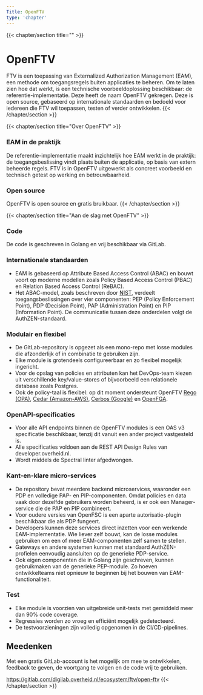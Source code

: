 ```yaml
---
Title: OpenFTV
type: 'chapter'
---
```


{{< chapter/section title="" >}}
# OpenFTV

FTV is een toepassing van Externalized Authorization Management (EAM),
een methode om toegangsregels buiten applicaties te beheren.
Om te laten zien hoe dat werkt, is een technische voorbeeldoplossing beschikbaar: de referentie-implementatie. Deze heeft de naam OpenFTV gekregen.
Deze is open source, gebaseerd op internationale standaarden en bedoeld voor iedereen die FTV wil toepassen,
testen of verder ontwikkelen.
{{< /chapter/section >}}

{{< chapter/section title="Over OpenFTV" >}}
### EAM in de praktijk
De referentie-implementatie maakt inzichtelijk hoe EAM werkt in de praktijk:
de toegangsbeslissing vindt plaats buiten de applicatie, op basis van extern beheerde regels.
FTV is in OpenFTV uitgewerkt als concreet voorbeeld en technisch getest op werking en betrouwbaarheid.

### Open source
OpenFTV is open source en gratis bruikbaar.
{{< /chapter/section >}}

{{< chapter/section title="Aan de slag met OpenFTV" >}}

### Code
De code is geschreven in Golang en vrij beschikbaar via GitLab.

### Internationale standaarden
- EAM is gebaseerd op Attribute Based Access Control (ABAC) en bouwt voort op moderne modellen
  zoals Policy Based Access Control (PBAC) en Relation Based Access Control (ReBAC).
- Het ABAC-model, zoals beschreven door [NIST](https://csrc.nist.gov/pubs/sp/800/162/upd2/final), verdeelt toegangsbeslissingen over vier componenten:
  PEP (Policy Enforcement Point), PDP (Decision Point), PAP (Administration Point) en PIP (Information Point).
  De communicatie tussen deze onderdelen volgt de AuthZEN-standaard.

### Modulair en flexibel
- De GitLab-repository is opgezet als een mono-repo met losse modules die afzonderlijk of in combinatie te gebruiken zijn.
- Elke module is grotendeels configureerbaar en zo flexibel mogelijk ingericht.
- Voor de opslag van policies en attributen kan het DevOps-team kiezen uit verschillende key/value-stores of bijvoorbeeld een relationele database zoals Postgres.
- Ook de policy-taal is flexibel: op dit moment ondersteunt OpenFTV
  [Rego (OPA)](https://www.openpolicyagent.org/docs/latest/policy-language/),
  [Cedar (Amazon-AWS)](https://www.cedarpolicy.com/en),
  [Cerbos (Google)](https://docs.cerbos.dev/cerbos/latest/policies/)
  en [OpenFGA](https://openfga.dev/docs/fga).

### OpenAPI-specificaties
- Voor alle API endpoints binnen de OpenFTV modules is een OAS v3 specificatie beschikbaar,
  tenzij dit vanuit een ander project vastgesteld is.
- Alle specificaties voldoen aan de REST API Design Rules van developer.overheid.nl.
- Wordt middels de Spectral linter afgedwongen.

### Kant-en-klare micro-services
- De repository bevat meerdere backend microservices, waaronder een PDP en volledige PAP- en PIP-componenten.
  Omdat policies en data vaak door dezelfde gebruikers worden beheerd, is er ook een Manager-service die de PAP en PIP combineert.
- Voor oudere versies van OpenFSC is een aparte autorisatie-plugin beschikbaar die als PDP fungeert.
- Developers kunnen deze services direct inzetten voor een werkende EAM-implementatie. Wie liever zelf bouwt,
  kan de losse modules gebruiken om een of meer EAM-componenten zelf samen te stellen.
- Gateways en andere systemen kunnen met standaard AuthZEN-profielen eenvoudig aansluiten op de generieke PDP-service.
- Ook eigen componenten die in Golang zijn geschreven, kunnen gebruikmaken van de generieke PEP-module.
  Zo hoeven ontwikkelteams niet opnieuw te beginnen bij het bouwen van EAM-functionaliteit.

### Test
- Elke module is voorzien van uitgebreide unit-tests met gemiddeld meer dan 90% code coverage.
- Regressies worden zo vroeg en efficiënt mogelijk gedetecteerd.
- De testvoorzieningen zijn volledig opgenomen in de CI/CD-pipelines.

## Meedenken
Met een gratis GitLab-account is het mogelijk om mee te ontwikkelen, feedback te geven,
de voortgang te volgen en de code vrij te gebruiken.

https://gitlab.com/digilab.overheid.nl/ecosystem/ftv/open-ftv
{{< /chapter/section >}}